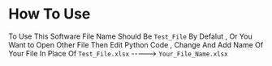 # How To Use

To Use This Software File Name Should Be ``` Test_File ``` By Defalut , Or You Want to Open Other File Then Edit Python Code , Change And Add Name Of Your File In Place Of ``` Test_File.xlsx ``` -----> ``` Your_File_Name.xlsx ```